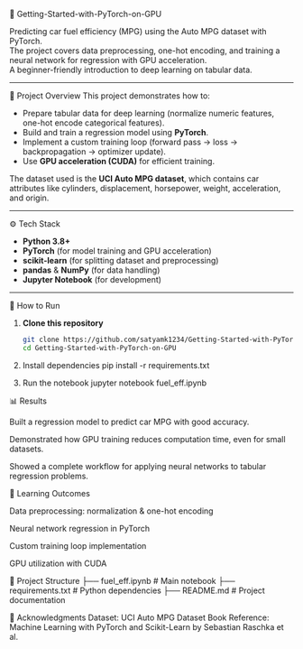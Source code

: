 🚀 Getting-Started-with-PyTorch-on-GPU

Predicting car fuel efficiency (MPG) using the Auto MPG dataset with PyTorch.  
The project covers data preprocessing, one-hot encoding, and training a neural network for regression with GPU acceleration.  
A beginner-friendly introduction to deep learning on tabular data.  

---

📌 Project Overview
This project demonstrates how to:
- Prepare tabular data for deep learning (normalize numeric features, one-hot encode categorical features).
- Build and train a regression model using **PyTorch**.
- Implement a custom training loop (forward pass → loss → backpropagation → optimizer update).
- Use **GPU acceleration (CUDA)** for efficient training.

The dataset used is the **UCI Auto MPG dataset**, which contains car attributes like cylinders, displacement, horsepower, weight, acceleration, and origin.

---

⚙️ Tech Stack
- **Python 3.8+**
- **PyTorch** (for model training and GPU acceleration)
- **scikit-learn** (for splitting dataset and preprocessing)
- **pandas** & **NumPy** (for data handling)
- **Jupyter Notebook** (for development)

---

🚀 How to Run

1. **Clone this repository**
   ```bash
   git clone https://github.com/satyamk1234/Getting-Started-with-PyTorch-on-GPU.git
   cd Getting-Started-with-PyTorch-on-GPU

2. Install dependencies
  pip install -r requirements.txt

3. Run the notebook
  jupyter notebook fuel_eff.ipynb

📊 Results

Built a regression model to predict car MPG with good accuracy.

Demonstrated how GPU training reduces computation time, even for small datasets.

Showed a complete workflow for applying neural networks to tabular regression problems.

🎯 Learning Outcomes

Data preprocessing: normalization & one-hot encoding

Neural network regression in PyTorch

Custom training loop implementation

GPU utilization with CUDA

📂 Project Structure 
├── fuel_eff.ipynb # Main notebook 
├── requirements.txt # Python dependencies 
├── README.md # Project documentation

🙌 Acknowledgments 
Dataset: UCI Auto MPG Dataset 
Book Reference: Machine Learning with PyTorch and Scikit-Learn by Sebastian Raschka et al.
